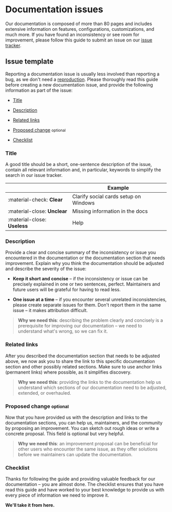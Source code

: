 # Documentation issues

Our documentation is composed of more than 80 pages and includes extensive
information on features, configurations, customizations, and much more. If you
have found an inconsistency or see room for improvement, please follow this
guide to submit an issue on our [issue tracker].

  [issue tracker]: https://github.com/squidfunk/mkdocs-material/issues

## Issue template

Reporting a documentation issue is usually less involved than reporting a bug,
as we don't need a [reproduction]. Please thoroughly read this guide before
creating a new documentation issue, and provide the following information as
part of the issue:

- [Title]
- [Description]
- [Related links]
- [Proposed change] <small>optional</small>
- [Checklist]

  [reproduction]: ../guides/creating-a-reproduction.md
  [Title]: #title
  [Description]: #description
  [Related links]: #related-links
  [Proposed change]: #proposed-change
  [Checklist]: #checklist

### Title

A good title should be a short, one-sentence description of the issue, contain
all relevant information and, in particular, keywords to simplify the search in
our issue tracker.

| <!-- --> | Example  |
| -------- | -------- |
| :material-check: __Clear__ | Clarify social cards setup on Windows
| :material-close: __Unclear__ | Missing information in the docs
| :material-close: __Useless__ | Help

### Description

Provide a clear and concise summary of the inconsistency or issue you
encountered in the documentation or the documentation section that needs
improvement. Explain why you think the documentation should be adjusted and
describe the severity of the issue:

-   __Keep it short and concise__ – if the inconsistency or issue can be
    precisely explained in one or two sentences, perfect. Maintainers and future
    users will be grateful for having to read less.

-   __One issue at a time__ – if you encounter several unrelated inconsistencies,
    please create separate issues for them. Don't report them in the same issue
    – it makes attribution difficult.

> __Why we need this__: describing the problem clearly and concisely is a
> prerequisite for improving our documentation – we need to understand what's
> wrong, so we can fix it.

### Related links

After you described the documentation section that needs to be adjusted above,
we now ask you to share the link to this specific documentation section and
other possibly related sections. Make sure to use anchor links (permanent links)
where possible, as it simplifies discovery.

> __Why we need this__: providing the links to the documentation help us
> understand which sections of our documentation need to be adjusted, extended,
> or overhauled.


### Proposed change <small>optional</small> 

Now that you have provided us with the description and links to the
documentation sections, you can help us, maintainers, and the community by
proposing an improvement. You can sketch out rough ideas or write a concrete
proposal. This field is optional but very helpful.

> __Why we need this__: an improvement proposal can be beneficial for other
> users who encounter the same issue, as they offer solutions before we
> maintainers can update the documentation.

### Checklist

Thanks for following the guide and providing valuable feedback for our
documentation – you are almost done. The checklist ensures that you have read
this guide and have worked to your best knowledge to provide us with every piece
of information we need to improve it.

__We'll take it from here.__
